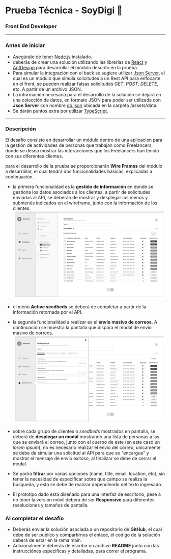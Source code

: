 # Prueba Técnica - SoyDigi 🚀
### Front End Developer

--------------------------------------------------

### Antes de iniciar

   - Asegúrate de tener [Node.js](https://nodejs.org/es/download/) instalado.
   - deberás de crear una solución utilizando las librerías de [React](https://es.reactjs.org/) y [AntDesign](https://ant.design/docs/react/introduce) para desarrollar el módulo descrito en la prueba.
   - Para simular la integración con el back se  sugiere utilizar [Json Server](https://www.npmjs.com/package/json-server), el cual es un módulo que simula solicitudes a un Rest API para enfocarte en el front, se pueden realizar falsas solicitudes *GET*, *POST*, *DELETE*, etc. A partir de un archivo JSON.
   - La información necesaria para el desarrollo de la solución se dejará en una colección de datos, en formato JSON para poder ser utilizada con **Json Server** con nombre [db.json](./assets/data/db.json) ubicada en la carpeta /assets/data.
   - Se darán puntos extra por utilizar [TypeScript](https://www.typescriptlang.org/).

--------------------------------------------------

### Descripción

El desafío consiste en desarrollar un módulo dentro de una aplicación para la gestión de actividades de personas que trabajan como Freelancers, donde se desea mostrar las interacciones que los Freelancers han tenido con sus diferentes clientes. 

para el desarrollo de la prueba se proporcionarán **Wire Frames** del módulo a desarrollar, el cual tendrá dos funcionalidades básicas, explicadas a continuación.

   - la primera funcionalidad es la **gestión de información** en donde se gestiona los datos asociados a los clientes, a partir de solicitudes enviadas al API, se deberán de mostrar y desplegar los menús y submenús indicados en el wireframe, junto con la información de los clientes.
     ![plot](./assets/wireframes/02.png)

   - el menú **Active seedbeds** se deberá de completar a partir de la información retornada por el API.

   - la segunda funcionalidad a realizar es el **envío masivo de correos**. A continuación se muestra la pantalla que dispara el modal de envío masivo de correos.
     ![plot](./assets/wireframes/03.png)
     
   - sobre cada grupo de clientes o *seedbeds* mostrados en pantalla, se deberá de **desplegar un modal** mostrando una lista de personas a las que se enviará el correo, junto con el cuerpo de este (en este caso un *lorem ipsum*), no es necesario realizar el envio del correo, unicamente se debe de simular una solicitud al API para que se "encargue" y mostrar el mensaje de envío exitoso, al finalizar se debe de cerrar el modal.

   - Se podrá **filtrar** por varias opciones (name, title, email, location, etc), sin tener la necesidad de especificar sobre que campo se realiza la busqueda, y esta se debe de realizar dependiendo del texto ingresado.

   - El prototipo dado esta diseñado para una interfaz de escritorio, pese a no tener la versión móvil deberá de ser **Responsive** para diferentes resoluciones y tamaños de pantalla.

### Al completar el desafío

   - Deberás enviar la solución asociada a un repositorio de **GitHub**, el cual debe de ser publico y compartirnos el enlace, el codigo de la solución deberá de estar en la rama main.
   - Adicionalmente deberás de escribir un archivo **README** junto con las instrucciónes especificas y detalladas, para correr el programa. 

